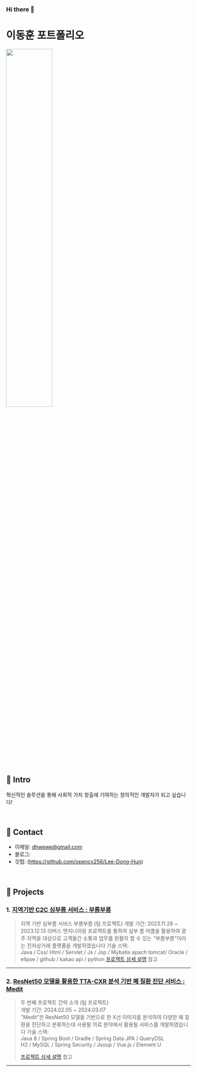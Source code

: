 ### Hi there 👋

<!--
**opencv256/opencv256** is a ✨ _special_ ✨ repository because its `README.md` (this file) appears on your GitHub profile.

Here are some ideas to get you started:

- 🔭 I’m currently working on ...
- 🌱 I’m currently learning ...
- 👯 I’m looking to collaborate on ...
- 🤔 I’m looking for help with ...
- 💬 Ask me about ...
- 📫 How to reach me: ...
- 😄 Pronouns: ...
- ⚡ Fun fact: ...
-->


# 이동훈 포트폴리오
<img src="https://github.com/opencv256/Lee-Dong-Hun/assets/118248807/894a9777-7910-473a-92ff-b1a7ad411760" width="50%" height="50%">

</br>

## :pushpin: Intro
혁신적인 솔루션을 통해 사회적 가치 창출에 기여하는 창의적인 개발자가 되고 싶습니다!

</br>

## :pushpin: Contact
- 이메일: dhwewe@gmail.com
- 블로그: 
- 깃헙: (https://github.com/opencv256/Lee-Dong-Hun)

</br>

## :pushpin: Projects
### 1. [지역기반 C2C 심부름 서비스 : 부름부릉](https://github.com/2021-SMHRD-KDT-AI-15/BB)
> 지역 기반 심부름 서비스 부릉부름 (팀 프로젝트)
> 개발 기간: 2023.11.28 ~ 2023.12.13
> 리버스 엔지니어링 프로젝트를 통하여 심부 름 어플을 활용하여 광주 지역을 대상으로 고객들간 소통과 업무를 원활히 할 수 있는 "부름부릉"이라는 전자상거래 플랫폼을 개발하였습니다 
>기술 스택:  
>Java / Css/ Html / Servlet / Js / Jsp / Mybatis
>apach tomcat/ Oracle / elipse / github / kakao api / python
>[프로젝트 상세 설명](https://github.com/2021-SMHRD-KDT-AI-15/BB) 참고
> 
---

### 2. [ResNet50 모델을 활용한 TTA-CXR 분석 기반 폐 질환 진단 서비스 : Medit](https://github.com/not-null-i-want/medit)
>두 번째 프로젝트 간략 소개  (팀 프로젝트)  
>개발 기간: 2024.02.05 ~ 2024.03.07  
>"Medit"은 ResNet50 모델을 기반으로 한  X선 이미지를 분석하여 다양한 폐 질환을 진단하고 분류하는데 사용될 의료 분야에서 활용될 서비스를 개발하였습니다
>기술 스택:  
>Java 8 / Spring Boot / Gradle / Spring Data JPA / QueryDSL  
>H2 / MySQL / Spring Security / Jsoup / Vue.js / Element U  
>  
>[프로젝트 상세 설명](https://github.com/not-null-i-want/medit) 참고

---
